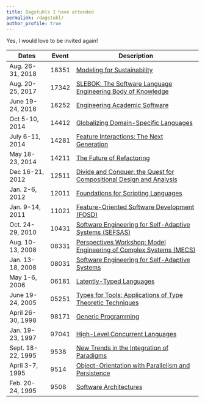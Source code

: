 ```yaml
---
title: Dagstuhls I have attended
permalink: /dagstuhl/
author_profile: true
---
```


Yes, I would love to be invited again!

| Dates | Event | Description |
|---|---|---|
|Aug. 26-31, 2018|18351|[Modeling for Sustainability](http://www.dagstuhl.de/18351)
|Aug. 20-25, 2017|17342|[SLEBOK: The Software Language Engineering Body of Knowledge](http://www.dagstuhl.de/17342)
|June 19-24, 2016|16252|[Engineering Academic Software](http://www.dagstuhl.de/16252)
|Oct 5-10, 2014|14412|[Globalizing Domain-Specific Languages](http://www.dagstuhl.de/14412)
|July 6-11, 2014|14281|[Feature Interactions: The Next Generation](http://www.dagstuhl.de/14281)
|May 18-23, 2014|14211|[The Future of Refactoring](http://www.dagstuhl.de/14211)
|Dec 16-21, 2012|12511|[Divide and Conquer: the Quest for Compositional Design and Analysis](http://www.dagstuhl.de/12511/)
|Jan. 2-6, 2012|12011|[Foundations for Scripting Languages](http://www.dagstuhl.de/12011/)
|Jan. 9-14, 2011|11021|[Feature-Oriented Software Development (FOSD)](http://www.dagstuhl.de/11021/)
|Oct. 24-29, 2010|10431|[Software Engineering for Self-Adaptive Systems (SEFSAS)](http://www.dagstuhl.de/10431/)
|Aug. 10-13, 2008|08331|[Perspectives Workshop: Model Engineering of Complex Systems (MECS)](http://www.dagstuhl.de/08331/)
|Jan. 13-18, 2008|08031|[Software Engineering for Self-Adaptive Systems](http://www.dagstuhl.de/08031/)
|May 1-6, 2006|06181|[Latently-Typed Languages](http://www.dagstuhl.de/06181/)
|June 19-24, 2005|05251|[Types for Tools: Applications of Type Theoretic Techniques](http://www.dagstuhl.de/05251/)
|April 26-30, 1998|98171|[Generic Programming](http://www.dagstuhl.de/98171/)
|Jan. 19-23, 1997|97041|[High-Level Concurrent Languages](http://www.dagstuhl.de/97041/)
|Sept. 18-22, 1995|9538|[New Trends in the Integration of Paradigms](http://www.dagstuhl.de/9538/)
|April 3-7, 1995|9514|[Object-Orientation with Parallelism and Persistence](http://www.dagstuhl.de/9514/)
|Feb. 20-24, 1995|9508|[Software Architectures](http://www.dagstuhl.de/9508)
